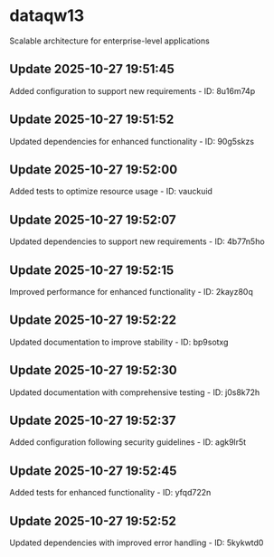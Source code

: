 # dataqw13
Scalable architecture for enterprise-level applications

## Update 2025-10-27 19:51:45
Added configuration to support new requirements - ID: 8u16m74p


## Update 2025-10-27 19:51:52
Updated dependencies for enhanced functionality - ID: 90g5skzs


## Update 2025-10-27 19:52:00
Added tests to optimize resource usage - ID: vauckuid


## Update 2025-10-27 19:52:07
Updated dependencies to support new requirements - ID: 4b77n5ho


## Update 2025-10-27 19:52:15
Improved performance for enhanced functionality - ID: 2kayz80q


## Update 2025-10-27 19:52:22
Updated documentation to improve stability - ID: bp9sotxg


## Update 2025-10-27 19:52:30
Updated documentation with comprehensive testing - ID: j0s8k72h


## Update 2025-10-27 19:52:37
Added configuration following security guidelines - ID: agk9lr5t


## Update 2025-10-27 19:52:45
Added tests for enhanced functionality - ID: yfqd722n


## Update 2025-10-27 19:52:52
Updated dependencies with improved error handling - ID: 5kykwtd0

